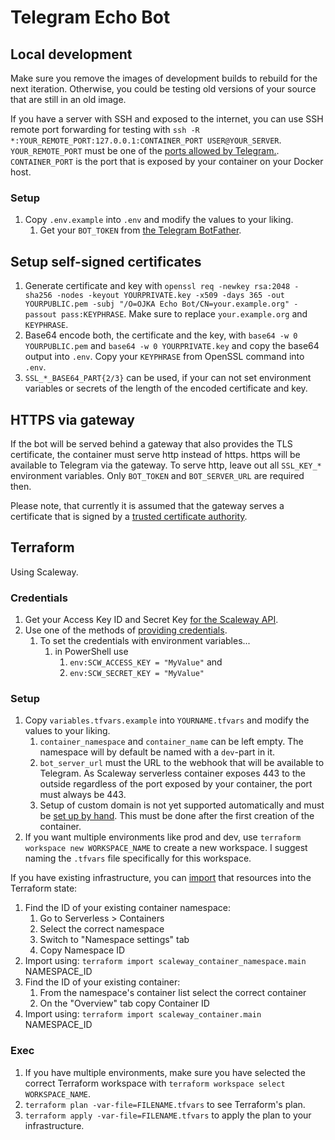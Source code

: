# Telegram Echo Bot

## Local development

Make sure you remove the images of development builds to rebuild for the next iteration. Otherwise, you could be testing old versions of your source that are still in an old image.

If you have a server with SSH and exposed to the internet, you can use SSH remote port forwarding for testing with `ssh -R *:YOUR_REMOTE_PORT:127.0.0.1:CONTAINER_PORT USER@YOUR_SERVER`. `YOUR_REMOTE_PORT` must be one of the [ports allowed by Telegram.](https://core.telegram.org/bots/webhooks#the-short-version). `CONTAINER_PORT` is the port that is exposed by your container on your Docker host.

### Setup

1. Copy `.env.example` into `.env` and modify the values to your liking.
   1. Get your `BOT_TOKEN` from [the Telegram BotFather](https://telegram.me/BotFather).

## Setup self-signed certificates

1. Generate certificate and key with `openssl req -newkey rsa:2048 -sha256 -nodes -keyout YOURPRIVATE.key -x509 -days 365 -out YOURPUBLIC.pem -subj "/O=OJKA Echo Bot/CN=your.example.org" -passout pass:KEYPHRASE`. Make sure to replace `your.example.org` and `KEYPHRASE`.
2. Base64 encode both, the certificate and the key, with `base64 -w 0 YOURPUBLIC.pem` and `base64 -w 0 YOURPRIVATE.key` and copy the base64 output into `.env`. Copy your `KEYPHRASE` from OpenSSL command into `.env`.
3. `SSL_*_BASE64_PART{2/3}` can be used, if your can not set environment variables or secrets of the length of the encoded certificate and key.

## HTTPS via gateway

If the bot will be served behind a gateway that also provides the TLS certificate, the container must serve http instead of https. https will be available to Telegram via the gateway. To serve http, leave out all `SSL_KEY_*` environment variables. Only `BOT_TOKEN` and `BOT_SERVER_URL` are required then.

Please note, that currently it is assumed that the gateway serves a certificate that is signed by a [trusted certificate authority](https://core.telegram.org/bots/webhooks#a-verified-supported-certificate).

## Terraform

Using Scaleway.

### Credentials

1. Get your Access Key ID and Secret Key [for the Scaleway API](https://www.scaleway.com/en/docs/identity-and-access-management/iam/how-to/create-api-keys/).
2. Use one of the methods of [providing credentials](https://registry.terraform.io/providers/scaleway/scaleway/latest/docs#authentication).
   1. To set the credentials with environment variables...
      1. in PowerShell use 
         1. `env:SCW_ACCESS_KEY = "MyValue"` and
         2. `env:SCW_SECRET_KEY = "MyValue"`

### Setup

1. Copy `variables.tfvars.example` into `YOURNAME.tfvars` and modify the values to your liking.
   1. `container_namespace` and `container_name` can be left empty. The namespace will by default be named with a `dev`-part in it.
   2. `bot_server_url` must the URL to the webhook that will be available to Telegram. As Scaleway serverless container exposes 443 to the outside regardless of the port exposed by your container, the port must always be 443.
   3. Setup of custom domain is not yet supported automatically and must be [set up by hand](https://www.scaleway.com/en/docs/serverless/containers/how-to/add-a-custom-domain-to-a-container/). This must be done after the first creation of the container.
2. If you want multiple environments like prod and dev, use `terraform workspace new WORKSPACE_NAME` to create a new workspace. I suggest naming the `.tfvars` file specifically for this workspace.

If you have existing infrastructure, you can [import](https://developer.hashicorp.com/terraform/cli/commands/import) that resources into the Terraform state:

1. Find the ID of your existing container namespace:
   1. Go to Serverless > Containers
   2. Select the correct namespace
   3. Switch to "Namespace settings" tab
   4. Copy Namespace ID
2. Import using: `terraform import scaleway_container_namespace.main` NAMESPACE_ID
3. Find the ID of your existing container:
   1. From the namespace's container list select the correct container
   2. On the "Overview" tab copy Container ID
4. Import using: `terraform import scaleway_container.main` NAMESPACE_ID

### Exec

1. If you have multiple environments, make sure you have selected the correct Terraform workspace with `terraform workspace select WORKSPACE_NAME`.
2. `terraform plan -var-file=FILENAME.tfvars` to see Terraform's plan.
3. `terraform apply -var-file=FILENAME.tfvars` to apply the plan to your infrastructure.
